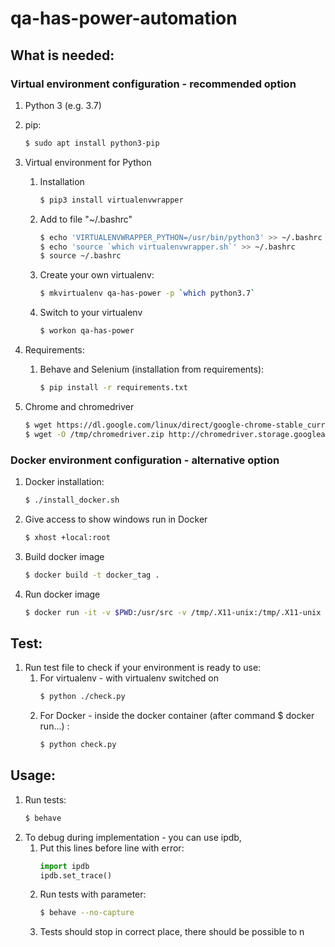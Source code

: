 # qa-has-power-automation

## What is needed:
### Virtual environment configuration - recommended option
1. Python 3 (e.g. 3.7)
2. pip:
    ```bash
    $ sudo apt install python3-pip
    ```
3. Virtual environment for Python
    
    1. Installation
        ```bash
        $ pip3 install virtualenvwrapper
        ```
    2. Add to file "~/.bashrc"
        ```bash
        $ echo 'VIRTUALENVWRAPPER_PYTHON=/usr/bin/python3' >> ~/.bashrc
        $ echo 'source `which virtualenvwrapper.sh`' >> ~/.bashrc
        $ source ~/.bashrc 
        ```
    3. Create your own virtualenv:
        ```bash
        $ mkvirtualenv qa-has-power -p `which python3.7`
        ```
    4. Switch to your virtualenv
        ```bash
        $ workon qa-has-power
        ```
    
4. Requirements:
    1. Behave and Selenium (installation from requirements):
        ```bash
        $ pip install -r requirements.txt
        ```

5. Chrome and chromedriver 
   ```bash
   $ wget https://dl.google.com/linux/direct/google-chrome-stable_current_amd64.deb && dpkg -i google-chrome-stable_current_amd64.deb; apt-get -fy install
   $ wget -O /tmp/chromedriver.zip http://chromedriver.storage.googleapis.com/73.0.3683.68/chromedriver_linux64.zip && sudo unzip /tmp/chromedriver.zip chromedriver -d /usr/local/bin/ && sudo chmod 755 /usr/local/bin/chromedriver;
   ```   

### Docker environment configuration - alternative option
1. Docker installation:
    ```bash
    $ ./install_docker.sh
    ```
2. Give access to show windows run in Docker
    ```bash
    $ xhost +local:root
    ```

3. Build docker image
    ```bash
    $ docker build -t docker_tag .
    ```

4. Run docker image
    ```bash
    $ docker run -it -v $PWD:/usr/src -v /tmp/.X11-unix:/tmp/.X11-unix -e DISPLAY=$DISPLAY -t docker_tag bash
    ```


## Test: 
1. Run test file to check if your environment is ready to use:
    1. For virtualenv - with virtualenv switched on
        ```bash
        $ python ./check.py
        ```
    2. For Docker - inside the docker container (after command $ docker run...) :
        ```bash
        $ python check.py 
        ```
        


## Usage:
1. Run tests:
    ```bash
   $ behave
    ```
2. To debug during implementation - you can use ipdb, 
    1. Put this lines before line with error:
        ```python
       import ipdb 
       ipdb.set_trace()
        ```
    2. Run tests with parameter:
        ```bash
        $ behave --no-capture
        ```
    3. Tests should stop in correct place, there should be possible to n
